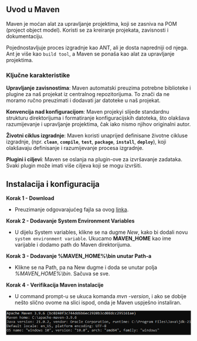 ## Uvod u Maven

Maven je moćan alat za upravljanje projektima, koji se zasniva na POM (project object model). Koristi se za kreiranje projekata, zavisnosti i dokumentaciju.

Pojednostavljuje proces izgradnje kao ANT, ali je dosta napredniji od njega. Ant je više kao `build tool`, a Maven se ponaša kao alat za upravljanje projektima.

### Ključne karakteristike

**Upravljanje zavisnostima**: Maven automatski preuzima potrebne biblioteke i plugine za naš projekat iz centralnog repozitorijuma. To znači da ne moramo ručno preuzimati i dodavati jar datoteke u naš projekat.

**Konvencija nad konfiguracijom**: Maven projekyi slijede standardnu strukturu direktorijuma i formatiranje konfiguracijskih datoteka, što olakšava razumijevanje i upravljanje projektima, čak iako nismo njihov originalni autor.

**Životni ciklus izgradnje**: Maven koristi unaprijed definisane životne cikluse izgradnje, (npr. **`clean`**, **`compile`**, **`test`**, **`package`**, **`install`**, **`deploy`**), koji olakšavaju definisanje i razumijevanje procesa izgradnje.

**Plugini i ciljevi**: Maven se oslanja na plugin-ove za izvršavanje zadataka. Svaki plugin može imati više ciljeva koji se mogu izvršiti.

## Instalacija i konfiguracija

**Korak 1 - Download**
- Preuzimanje odgovarajućeg fajla sa ovog [linka](https://maven.apache.org/download.cgi).

**Korak 2 - Dodavanje System Environment Variables**
- U dijelu System variables, klikne se na dugme *New*, kako bi dodali novu `system environment variable`. Ukucamo **MAVEN_HOME** kao ime varijable i dodamo path do Maven direktorijuma.

**Korak 3 - Dodavanje %MAVEN_HOME%\bin unutar Path-a**
- Klikne se na Path, pa na New dugme i doda se unutar polja *%MAVEN_HOME%\bin*. Sačuva se sve.

**Korak 4 - Verifikacija Maven instalacije**
- U command prompt-u se ukuca komanda *mvn -version*, i ako se dobije nešto slično ovome na slici ispod, onda je Maven uspješno instaliran.

![Maven](images/maven.png)

